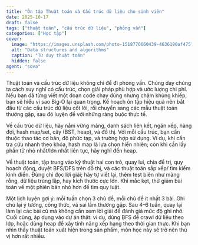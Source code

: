 ```yaml
---
title: "Ôn tập Thuật toán và Cấu trúc dữ liệu cho sinh viên"
date: 2025-10-17
draft: false
tags: ["thuật toán", "cấu trúc dữ liệu", "phỏng vấn"]
categories: ["Học tập"]
cover:
  image: "https://images.unsplash.com/photo-1518770660439-4636190af475?q=80&w=1600&auto=format&fit=crop"
  alt: "Data structures and algorithms"
  caption: "Tư duy thuật toán"
  hidden: false
agent: "sova"
---
```


Thuật toán và cấu trúc dữ liệu không chỉ để đi phỏng vấn. Chúng dạy chúng ta cách suy nghĩ có cấu trúc, chọn giải pháp phù hợp và ước lượng chi phí. Nếu bạn đã từng viết một đoạn code chạy đúng nhưng chậm khủng khiếp, bạn sẽ hiểu vì sao Big‑O lại quan trọng. Kế hoạch ôn tập hiệu quả nên bắt đầu từ các cấu trúc dữ liệu cốt lõi, rồi chuyển sang các mẫu thuật toán thường gặp, sau đó luyện đề với những ràng buộc thực tế.

Về cấu trúc dữ liệu, hãy nắm vững mảng, danh sách liên kết, ngăn xếp, hàng đợi, hash map/set, cây (BST, heap), và đồ thị. Với mỗi cấu trúc, bạn cần thuộc thao tác cơ bản, độ phức tạp, và trường hợp sử dụng. Ví dụ, khi cần tra cứu nhanh theo khóa, hash map là lựa chọn hiển nhiên; còn khi cần lấy phần tử nhỏ nhất/lớn nhất liên tục, hãy nghĩ đến heap.

Về thuật toán, tập trung vào kỹ thuật hai con trỏ, quay lui, chia để trị, quy hoạch động, duyệt BFS/DFS trên đồ thị, và các thuật toán sắp xếp/ tìm kiếm kinh điển. Đừng chỉ đọc lời giải; hãy tự viết lại, thêm test biên như mảng rỗng, dữ liệu trùng lặp, hay kích thước cực lớn. Khi mắc kẹt, thử giảm bài toán về một phiên bản nhỏ hơn để tìm quy luật.

Một lịch luyện gợi ý: mỗi tuần chọn 3 chủ đề, mỗi chủ đề ít nhất 3 bài. Ghi chú lại ý tưởng, công thức, và sai lầm thường gặp. Sau 4–6 tuần, quay lại làm lại các bài cũ mà không cần xem lời giải để đánh giá mức độ ghi nhớ. Cuối cùng, áp dụng vào dự án thật: ví dụ, dùng BFS để crawl dữ liệu theo lớp, hoặc dùng heap để xây tính năng xếp hạng theo thời gian thực. Khi bạn nhìn thấy thuật toán xuất hiện trong sản phẩm, môn học này sẽ trở nên thú vị hơn rất nhiều.


